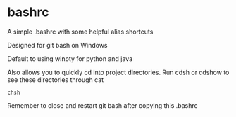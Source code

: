 # bashrc

A simple .bashrc with some helpful alias shortcuts

Designed for git bash on Windows

Default to using winpty for python and java

Also allows you to quickly cd into project directories. 
Run cdsh or cdshow to see these directories through cat

```
chsh
```

Remember to close and restart git bash after copying this .bashrc
